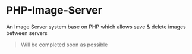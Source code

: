 # PHP-Image-Server
An Image Server system base on PHP which allows save &amp; delete images between servers
> Will be completed soon as possible
